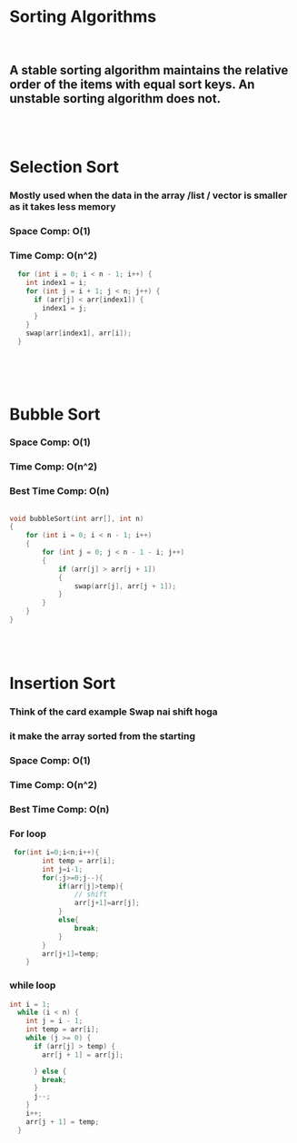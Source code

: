 # Sorting Algorithms
<br>

## A stable sorting algorithm maintains the relative order of the items with equal sort keys. An unstable sorting algorithm does not.
<br>
<br>

# Selection Sort

### Mostly used when the data in the array /list / vector is smaller as it takes less memory 
### Space Comp: O(1)
### Time Comp: O(n^2)
```cpp
  for (int i = 0; i < n - 1; i++) {
    int index1 = i;
    for (int j = i + 1; j < n; j++) {
      if (arr[j] < arr[index1]) {
        index1 = j;
      }
    }
    swap(arr[index1], arr[i]);
  }
```
##
<br>
<br>

# Bubble Sort

### Space Comp: O(1)
### Time Comp: O(n^2)
### Best Time Comp: O(n)


```cpp
   
void bubbleSort(int arr[], int n)
{
    for (int i = 0; i < n - 1; i++)
    {
        for (int j = 0; j < n - 1 - i; j++)
        {
            if (arr[j] > arr[j + 1])
            {
                swap(arr[j], arr[j + 1]);
            }
        }
    }
}

```
<br>
<br>

# Insertion Sort

### Think of the card example Swap nai shift hoga
### it make the array sorted from the starting
### Space Comp: O(1)
### Time Comp: O(n^2)
### Best Time Comp: O(n)

### For loop

```cpp
 for(int i=0;i<n;i++){
        int temp = arr[i];
        int j=i-1;
        for(;j>=0;j--){
            if(arr[j]>temp){
                // shift
                arr[j+1]=arr[j];
            }
            else{
                break;
            }
        }
        arr[j+1]=temp;
    }
```

### while loop

```cpp
int i = 1;
  while (i < n) {
    int j = i - 1;
    int temp = arr[i];
    while (j >= 0) {
      if (arr[j] > temp) {
        arr[j + 1] = arr[j];

      } else {
        break;
      }
      j--;
    }
    i++;
    arr[j + 1] = temp;
  }
```
